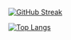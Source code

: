 [![GitHub Streak](https://github-readme-streak-stats.herokuapp.com/?user=kuqmua)](https://git.io/streak-stats)

[![Top Langs](https://github-readme-stats.vercel.app/api/top-langs/?username=kuqmua&layout=compact)](https://github.com/anuraghazra/github-readme-stats)
<!--
**kuqmua/kuqmua** is a ✨ _special_ ✨ repository because its `README.md` (this file) appears on your GitHub profile.

Here are some ideas to get you started:

- 🔭 I’m currently working on ...
- 🌱 I’m currently learning ...
- 👯 I’m looking to collaborate on ...
- 🤔 I’m looking for help with ...
- 💬 Ask me about ...
- 📫 How to reach me: ...
- 😄 Pronouns: ...
- ⚡ Fun fact: ...
-->
